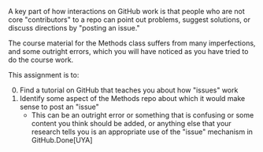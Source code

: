 
A key part of how interactions on GitHub work is that people who are not core "contributors" to 
a repo can point out problems, suggest solutions, or discuss directions by "posting an issue."

The course material for the Methods class suffers from many imperfections, and some outright errors,
which you will have noticed as you have tried to do the course work. 

This assignment is to:

0. Find a tutorial on GitHub that teaches you about how "issues" work
0. Identify some aspect of the Methods repo about which it would make sense to post an "issue"
   * This can be an outright error or something that is confusing or some content you think should be added, or anything else that your research tells you is an appropriate use of the "issue" mechanism in GitHub.Done[UYA]
   

